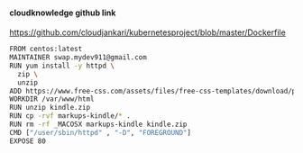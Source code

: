 #### cloudknowledge github link
https://github.com/cloudjankari/kubernetesproject/blob/master/Dockerfile


```sh
FROM centos:latest
MAINTAINER swap.mydev911@gmail.com
RUN yum install -y httpd \
  zip \
  unzip
ADD https://www.free-css.com/assets/files/free-css-templates/download/page247/kindle.zip /var/www/html
WORKDIR /var/www/html
RUN unzip kindle.zip
RUN cp -rvf markups-kindle/* .
RUN rm -rf _MACOSX markups-kindle kindle.zip
CMD ["/user/sbin/httpd" , "-D", "FOREGROUND"]
EXPOSE 80
```
